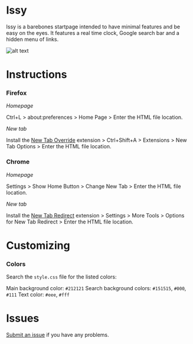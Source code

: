 # Issy
Issy is a barebones startpage intended to have minimal features and be easy on the eyes. It features a real time clock, Google search bar and a hidden menu of links.

![alt text](https://github.com/chloechantelle/blush/blob/master/preview/Issy.gif "Issy Preview")

# Instructions
<h3>Firefox</h3>

*Homepage*
    
Ctrl+L > about:preferences > Home Page > Enter the HTML file location.
        
*New tab*
    
Install the <a href="https://addons.mozilla.org/en-US/firefox/addon/new-tab-override" target="_blank">New Tab Override</a> extension > Ctrl+Shift+A > Extensions > New Tab Options > Enter the HTML file location.

<h3>Chrome</h3>

*Homepage*

Settings > Show Home Button > Change New Tab > Enter the HTML file location.

*New tab*

Install the <a target="_blank" href="https://chrome.google.com/webstore/detail/new-tab-redirect/icpgjfneehieebagbmdbhnlpiopdcmna?hl=en">New Tab Redirect</a> extension > Settings > More Tools > Options for New Tab Redirect > Enter the HTML file location.

# Customizing

<h3>Colors</h3>

Search the `style.css` file for the listed colors:

Main background color: `#212121`
Search background colors: `#151515`, `#000`, `#111`
Text color: `#eee`, `#fff`

# Issues
<a href="https://github.com/chloechantelle/issy/issues/new">Submit an issue</a> if you have any problems.
